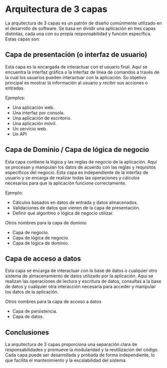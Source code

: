 # Arquitectura de 3 capas

La arquitectura de 3 capas es un patrón de diseño comúnmente utilizado en el desarrollo de software. Se basa en dividir una aplicación en tres capas distintas, cada una con su propia responsabilidad y función específica. Estas capas son:

## Capa de presentación (o interfaz de usuario)

Esta capa es la encargada de interactuar con el usuario final. Aquí se encuentra la interfaz gráfica o la interfaz de línea de comandos a través de la cual los usuarios pueden interactuar con la aplicación. Su objetivo principal es mostrar la información al usuario y recibir sus acciones o entradas.

Ejemplos:

- Una aplicación web.
- Una interfaz por consola.
- Una aplicación de escritorio.
- Una aplicación móvil.
- Un servicio web.
- Un API

## Capa de Dominio / Capa de lógica de negocio

Esta capa contiene la lógica y las reglas de negocio de la aplicación. Aquí se procesan y manipulan los datos de acuerdo con las reglas y requisitos específicos del negocio. Esta capa es independiente de la interfaz de usuario y se encarga de realizar todas las operaciones y cálculos necesarios para que la aplicación funcione correctamente.

Ejemplo:

- Cálculos basados en datos de entrada y datos almacenados.
- Validaciones de datos que vienen de la capa de presentación.
- Definir qué algoritmo o lógica de negocio utilizar.

Otros nombres para la capa de dominio

- Capa de negocio.
- Capa de lógica de negocio.
- Capa de lógica de dominio.

## Capa de acceso a datos

Esta capa se encarga de interactuar con la base de datos o cualquier otro sistema de almacenamiento de datos utilizado por la aplicación. Aquí se realizan las operaciones de lectura y escritura de datos, consultas a la base de datos y cualquier otra interacción necesaria para acceder y manipular los datos de la aplicación.

Otros nombres para la capa de acceso a datos

- Capa de persistencia.
- Capa de datos.

## Conclusiones

La arquitectura de 3 capas proporciona una separación clara de responsabilidades y promueve la modularidad y la reutilización del código. Cada capa puede ser desarrollada y probada de forma independiente, lo que facilita el mantenimiento y la escalabilidad del sistema.
